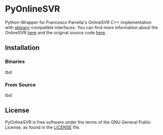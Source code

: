 # PyOnlineSVR

Python-Wrapper for Francesco Parrella's OnlineSVR C++ implementation with [sklearn](https://sklearn.org/)-compatible interfaces.
You can find more information about the OnlineSVR [here](http://onlinesvr.altervista.org/) and the original source code [here](https://github.com/fp2556/onlinesvr/tree/master/c%2B%2B).

## Installation

### Binaries

tbd

### From Source

tbd

## License

PyOnlineSVR is free software under the terms of the GNU General Public License, as found in the [LICENSE](./LICENSE) file.
